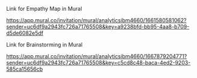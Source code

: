 Link for Empathy Map in Mural

https://app.mural.co/invitation/mural/analyticsibm4660/1661580581062?sender=uc6df9a2943fc726a71765508&key=a9238bfd-bb95-4aa8-b709-d5de6082e5df

Link for Brainstorming in Mural

https://app.mural.co/invitation/mural/analyticsibm4660/1667879204771?sender=uc6df9a2943fc726a71765508&key=c5cd8c48-baca-4ed2-9203-585ca15656cb

